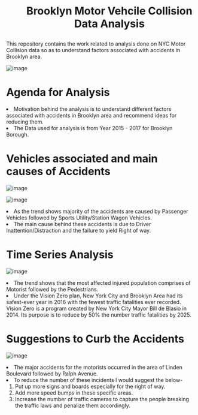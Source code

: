 # <center> <ul> Brooklyn Motor Vehcile Collision Data Analysis
This repository contains the work related to analysis done on NYC Motor Collision data so as to understand factors associated with accidents in Brooklyn area.

![image](https://user-images.githubusercontent.com/16829371/39675773-f171ec9c-512d-11e8-81b5-d5408919c3c7.png)

# Agenda for Analysis

<li> Motivation behind the analysis is to understand different factors associated with accidents in Brooklyn area and recommend ideas for reducing them.

<li> The Data used for analysis is from Year 2015 - 2017 for Brooklyn Borough.

# Vehicles associated and main causes of Accidents 

![image](https://user-images.githubusercontent.com/16829371/39675822-b89675c2-512e-11e8-97c9-9c3e409753eb.png)

![image](https://user-images.githubusercontent.com/16829371/39675824-bf9ba3f6-512e-11e8-8acc-21aec894153d.png)

<li> As the trend shows majority of the accidents are caused by Passenger Vehicles followed by Sports Utility/Station Wagon Vehicles.

<li> The main cause behind these accidents is due to Driver Inattention/Distraction and the failure to yield Right of way.

# Time Series Analysis

![image](https://user-images.githubusercontent.com/16829371/39675840-ebd33bbe-512e-11e8-91a2-5e4f055a99b8.png)

<li> The trend shows that the most affected injured population comprises of Motorist followed by the Pedestrians.
<li> Under the Vision Zero plan, New York City and Brooklyn Area had its safest-ever year in 2016 with the fewest traffic fatalities ever recorded. Vision Zero is a program created by New York City Mayor Bill de Blasio in 2014. Its purpose is to reduce by 50% the number traffic fatalities by 2025.

# Suggestions to Curb the Accidents 

![image](https://user-images.githubusercontent.com/16829371/39675906-6c23e0f2-512f-11e8-9b0f-99655c5a1d3b.png)

<li> The major accidents for the motorists occurred in the area of Linden Boulevard followed by Ralph Avenue.
<li> To reduce the number of these incidents I would suggest the below- 
  
<ol> 
  <li> Put up more signs and boards especially for the right of way.</li>
  <li> Add more speed bumps in these specific areas.</li>
  <li> Increase the number of traffic cameras to capture the people breaking the traffic laws and penalize them accordingly.</li>
</ol>






